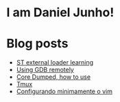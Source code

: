 # I am Daniel Junho!

# Blog posts
<!-- BLOG-POST-LIST:START -->
- [ST external loader learning](http://danieljunho.com/2021/05/09/external_loader.html)
- [Using GDB remotely](http://danieljunho.com/2020/04/22/gdbserver.html)
- [Core Dumped, how to use](http://danieljunho.com/2019/11/16/core_dump.html)
- [Tmux](http://danieljunho.com/2019/06/29/tmux.html)
- [Configurando minimamente o vim](http://danieljunho.com/2019/05/30/vimrc.html)
<!-- BLOG-POST-LIST:END -->
